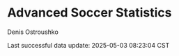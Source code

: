 # Advanced Soccer Statistics
Denis Ostroushko

<!-- gfm -->

Last successful data update: 2025-05-03 08:23:04 CST
